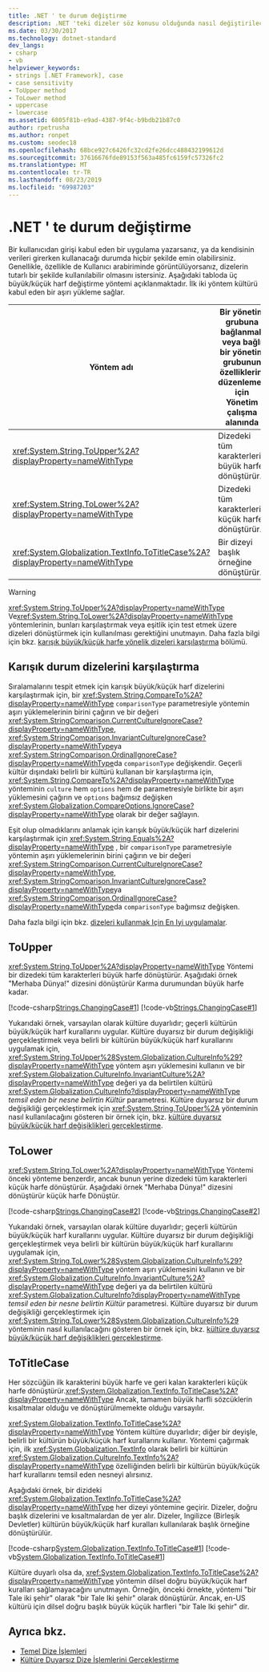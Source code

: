 ```yaml
---
title: .NET ' te durum değiştirme
description: .NET 'teki dizeler söz konusu olduğunda nasıl değiştirileceğini öğrenin.
ms.date: 03/30/2017
ms.technology: dotnet-standard
dev_langs:
- csharp
- vb
helpviewer_keywords:
- strings [.NET Framework], case
- case sensitivity
- ToUpper method
- ToLower method
- uppercase
- lowercase
ms.assetid: 6805f81b-e9ad-4387-9f4c-b9bdb21b87c0
author: rpetrusha
ms.author: ronpet
ms.custom: seodec18
ms.openlocfilehash: 68bce927c6426fc32cd2fe26dcc488432199612d
ms.sourcegitcommit: 37616676fde89153f563a485fc6159fc57326fc2
ms.translationtype: MT
ms.contentlocale: tr-TR
ms.lasthandoff: 08/23/2019
ms.locfileid: "69987203"
---
```

# <a name="changing-case-in-net"></a>.NET ' te durum değiştirme
Bir kullanıcıdan girişi kabul eden bir uygulama yazarsanız, ya da kendisinin verileri girerken kullanacağı durumda hiçbir şekilde emin olabilirsiniz. Genellikle, özellikle de Kullanıcı arabiriminde görüntülüyorsanız, dizelerin tutarlı bir şekilde kullanılabilir olmasını istersiniz. Aşağıdaki tabloda üç büyük/küçük harf değiştirme yöntemi açıklanmaktadır. İlk iki yöntem kültürü kabul eden bir aşırı yükleme sağlar.  
  
|Yöntem adı|Bir yönetim grubuna bağlanmak veya bağlı bir yönetim grubunun özelliklerini düzenlemek için Yönetim çalışma alanında|  
|-----------------|---------|  
|<xref:System.String.ToUpper%2A?displayProperty=nameWithType>|Dizedeki tüm karakterleri büyük harfe dönüştürür.|  
|<xref:System.String.ToLower%2A?displayProperty=nameWithType>|Dizedeki tüm karakterleri küçük harfe dönüştürür.|  
|<xref:System.Globalization.TextInfo.ToTitleCase%2A?displayProperty=nameWithType>|Bir dizeyi başlık örneğine dönüştürür.|  
  
> [!WARNING]
> <xref:System.String.ToUpper%2A?displayProperty=nameWithType> Ve<xref:System.String.ToLower%2A?displayProperty=nameWithType> yöntemlerinin, bunları karşılaştırmak veya eşitlik için test etmek üzere dizeleri dönüştürmek için kullanılması gerektiğini unutmayın. Daha fazla bilgi için bkz. [karışık büyük/küçük harfe yönelik dizeleri karşılaştırma](#Comparing) bölümü.  
  
<a name="Comparing"></a>   
## <a name="comparing-strings-of-mixed-case"></a>Karışık durum dizelerini karşılaştırma  
 Sıralamalarını tespit etmek için karışık büyük/küçük harf dizelerini karşılaştırmak için, bir <xref:System.String.CompareTo%2A?displayProperty=nameWithType> `comparisonType` parametresiyle yöntemin aşırı yüklemelerinin birini çağırın ve bir değeri <xref:System.StringComparison.CurrentCultureIgnoreCase?displayProperty=nameWithType>, <xref:System.StringComparison.InvariantCultureIgnoreCase?displayProperty=nameWithType>ya <xref:System.StringComparison.OrdinalIgnoreCase?displayProperty=nameWithType>da `comparisonType` değişkendir. Geçerli kültür dışındaki belirli bir kültürü kullanan bir karşılaştırma için, <xref:System.String.CompareTo%2A?displayProperty=nameWithType> yönteminin `culture` hem `options` hem de parametresiyle birlikte bir aşırı yüklemesini çağırın ve `options` bağımsız değişken <xref:System.Globalization.CompareOptions.IgnoreCase?displayProperty=nameWithType> olarak bir değer sağlayın.  
  
 Eşit olup olmadıklarını anlamak için karışık büyük/küçük harf dizelerini karşılaştırmak için <xref:System.String.Equals%2A?displayProperty=nameWithType> , bir `comparisonType` parametresiyle yöntemin aşırı yüklemelerinin birini çağırın ve bir değeri <xref:System.StringComparison.CurrentCultureIgnoreCase?displayProperty=nameWithType>, <xref:System.StringComparison.InvariantCultureIgnoreCase?displayProperty=nameWithType>ya <xref:System.StringComparison.OrdinalIgnoreCase?displayProperty=nameWithType>da `comparisonType` bağımsız değişken.  
  
 Daha fazla bilgi için bkz. [dizeleri kullanmak Için En Iyi uygulamalar](../../../docs/standard/base-types/best-practices-strings.md).  
  
## <a name="toupper"></a>ToUpper  
 <xref:System.String.ToUpper%2A?displayProperty=nameWithType> Yöntemi bir dizedeki tüm karakterleri büyük harfe dönüştürür. Aşağıdaki örnek "Merhaba Dünya!" dizesini dönüştürür Karma durumundan büyük harfe kadar.  
  
 [!code-csharp[Strings.ChangingCase#1](../../../samples/snippets/csharp/VS_Snippets_CLR/Strings.ChangingCase/cs/Example.cs#1)]
 [!code-vb[Strings.ChangingCase#1](../../../samples/snippets/visualbasic/VS_Snippets_CLR/Strings.ChangingCase/vb/Example.vb#1)]  
  
 Yukarıdaki örnek, varsayılan olarak kültüre duyarlıdır; geçerli kültürün büyük/küçük harf kurallarını uygular. Kültüre duyarsız bir durum değişikliği gerçekleştirmek veya belirli bir kültürün büyük/küçük harf kurallarını uygulamak için, <xref:System.String.ToUpper%28System.Globalization.CultureInfo%29?displayProperty=nameWithType> yöntem aşırı yüklemesini kullanın ve bir <xref:System.Globalization.CultureInfo.InvariantCulture%2A?displayProperty=nameWithType> değeri ya da belirtilen kültürü <xref:System.Globalization.CultureInfo?displayProperty=nameWithType> *temsil eden bir nesne belirtin Kültür* parametresi. Kültüre duyarsız bir durum değişikliği gerçekleştirmek için <xref:System.String.ToUpper%2A> yönteminin nasıl kullanılacağını gösteren bir örnek için, bkz. [kültüre duyarsız büyük/küçük harf değişiklikleri gerçekleştirme](../../../docs/standard/globalization-localization/performing-culture-insensitive-case-changes.md).  
  
## <a name="tolower"></a>ToLower  
 <xref:System.String.ToLower%2A?displayProperty=nameWithType> Yöntemi önceki yönteme benzerdir, ancak bunun yerine dizedeki tüm karakterleri küçük harfe dönüştürür. Aşağıdaki örnek "Merhaba Dünya!" dizesini dönüştürür küçük harfe Dönüştür.  
  
 [!code-csharp[Strings.ChangingCase#2](../../../samples/snippets/csharp/VS_Snippets_CLR/Strings.ChangingCase/cs/Example.cs#2)]
 [!code-vb[Strings.ChangingCase#2](../../../samples/snippets/visualbasic/VS_Snippets_CLR/Strings.ChangingCase/vb/Example.vb#2)]  
  
 Yukarıdaki örnek, varsayılan olarak kültüre duyarlıdır; geçerli kültürün büyük/küçük harf kurallarını uygular. Kültüre duyarsız bir durum değişikliği gerçekleştirmek veya belirli bir kültürün büyük/küçük harf kurallarını uygulamak için, <xref:System.String.ToLower%28System.Globalization.CultureInfo%29?displayProperty=nameWithType> yöntem aşırı yüklemesini kullanın ve bir <xref:System.Globalization.CultureInfo.InvariantCulture%2A?displayProperty=nameWithType> değeri ya da belirtilen kültürü <xref:System.Globalization.CultureInfo?displayProperty=nameWithType> *temsil eden bir nesne belirtin Kültür* parametresi. Kültüre duyarsız bir durum değişikliği gerçekleştirmek için <xref:System.String.ToLower%28System.Globalization.CultureInfo%29> yönteminin nasıl kullanılacağını gösteren bir örnek için, bkz. [kültüre duyarsız büyük/küçük harf değişiklikleri gerçekleştirme](../../../docs/standard/globalization-localization/performing-culture-insensitive-case-changes.md).  
  
## <a name="totitlecase"></a>ToTitleCase  
 Her sözcüğün ilk karakterini büyük harfe ve geri kalan karakterleri küçük harfe dönüştürür.<xref:System.Globalization.TextInfo.ToTitleCase%2A?displayProperty=nameWithType> Ancak, tamamen büyük harfli sözcüklerin kısaltmalar olduğu ve dönüştürülmemekte olduğu varsayılır.  
  
 <xref:System.Globalization.TextInfo.ToTitleCase%2A?displayProperty=nameWithType> Yöntem kültüre duyarlıdır; diğer bir deyişle, belirli bir kültürün büyük/küçük harf kurallarını kullanır. Yöntemi çağırmak için, ilk <xref:System.Globalization.TextInfo> olarak belirli bir kültürün <xref:System.Globalization.CultureInfo.TextInfo%2A?displayProperty=nameWithType> özelliğinden belirli bir kültürün büyük/küçük harf kurallarını temsil eden nesneyi alırsınız.  
  
 Aşağıdaki örnek, bir dizideki <xref:System.Globalization.TextInfo.ToTitleCase%2A?displayProperty=nameWithType> her dizeyi yöntemine geçirir.  Dizeler, doğru başlık dizelerini ve kısaltmalardan de yer alır. Dizeler, Ingilizce (Birleşik Devletler) kültürün büyük/küçük harf kuralları kullanılarak başlık örneğine dönüştürülür.  
  
 [!code-csharp[System.Globalization.TextInfo.ToTitleCase#1](../../../samples/snippets/csharp/VS_Snippets_CLR_System/system.globalization.textinfo.totitlecase/cs/totitlecase2.cs#1)]
 [!code-vb[System.Globalization.TextInfo.ToTitleCase#1](../../../samples/snippets/visualbasic/VS_Snippets_CLR_System/system.globalization.textinfo.totitlecase/vb/totitlecase2.vb#1)]  
  
 Kültüre duyarlı olsa da, <xref:System.Globalization.TextInfo.ToTitleCase%2A?displayProperty=nameWithType> yöntemin dilsel doğru büyük/küçük harf kuralları sağlamayacağını unutmayın. Örneğin, önceki örnekte, yöntemi "bir Tale iki şehir" olarak "bir Tale Iki şehir" olarak dönüştürür. Ancak, en-US kültürü için dilsel doğru başlık büyük küçük harfleri "bir Tale Iki şehir" dir.  
  
## <a name="see-also"></a>Ayrıca bkz.

- [Temel Dize İşlemleri](../../../docs/standard/base-types/basic-string-operations.md)
- [Kültüre Duyarsız Dize İşlemlerini Gerçekleştirme](../../../docs/standard/globalization-localization/performing-culture-insensitive-string-operations.md)

